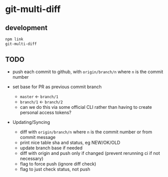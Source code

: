 # git-multi-diff

## development

```bash
npm link
git-multi-diff
```


## TODO


- push each commit to github, with `origin/branch/n` where `n` is the commit number

- set base for PR as previous commit branch
    - `master` ← `branch/1`
    - `branch/1` ← `branch/2`
    - can we do this via some official CLI rather than having to create personal access tokens?

- Updating/Syncing
  - diff with `origin/branch/n` where `n` is the commit number or from commit message
  - print nice table sha and status, eg NEW/OK/OLD
  - update branch base if needed
  - diff with origin and push only if changed (prevent rerunning ci if not necessary)
  - flag to force push (ignore diff check)
  - flag to just check status, not push
